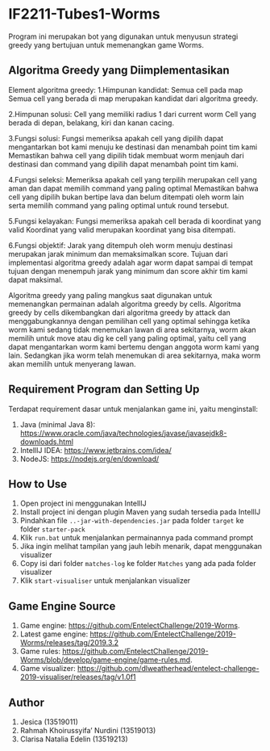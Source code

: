 # IF2211-Tubes1-Worms

Program ini merupakan bot yang digunakan untuk menyusun strategi greedy yang bertujuan untuk memenangkan game Worms.

## Algoritma Greedy yang Diimplementasikan
Element algoritma greedy:
1.Himpunan kandidat: Semua cell pada map
  Semua cell yang berada di map merupakan kandidat dari algoritma greedy.
  
2.Himpunan solusi: Cell yang memiliki radius 1 dari current worm
  Cell yang berada di depan, belakang, kiri dan kanan cacing.
  
3.Fungsi solusi: Fungsi memeriksa apakah cell yang dipilih dapat mengantarkan bot kami menuju ke destinasi dan menambah point tim kami
  Memastikan bahwa cell yang dipilih tidak membuat worm menjauh dari destinasi dan command yang dipilih dapat menambah point tim kami.
  
4.Fungsi seleksi: Memeriksa apakah cell yang terpilih merupakan cell yang aman dan dapat memilih command yang paling optimal
  Memastikan bahwa cell yang dipilih bukan bertipe lava dan belum ditempati oleh worm lain serta memilih command yang paling optimal untuk round tersebut.
  
5.Fungsi kelayakan: Fungsi memeriksa apakah cell berada di koordinat yang valid
  Koordinat yang valid merupakan koordinat yang bisa ditempati.
  
6.Fungsi objektif: Jarak yang ditempuh oleh worm menuju destinasi merupakan jarak minimum dan memaksimalkan score.
  Tujuan dari implementasi algoritma greedy adalah agar worm dapat sampai di tempat tujuan dengan menempuh jarak yang minimum dan score akhir tim kami dapat maksimal.

   Algoritma greedy yang paling mangkus saat digunakan untuk memenangkan permainan adalah algoritma greedy by cells. Algoritma greedy by cells dikembangkan dari algoritma greedy by attack dan menggabungkannya dengan pemilihan cell yang optimal sehingga ketika worm kami sedang tidak menemukan lawan di area sekitarnya, worm akan memilih untuk move atau dig ke cell yang paling optimal, yaitu cell yang dapat mengantarkan worm kami bertemu dengan anggota worm kami yang lain. Sedangkan jika worm telah menemukan di area sekitarnya, maka worm akan memilih untuk menyerang lawan.

## Requirement Program dan Setting Up
Terdapat requirement dasar untuk menjalankan game ini, yaitu menginstall:
1. Java (minimal Java 8): https://www.oracle.com/java/technologies/javase/javasejdk8-downloads.html
2. IntellIJ IDEA: https://www.jetbrains.com/idea/
3. NodeJS: https://nodejs.org/en/download/

## How to Use
1. Open project ini menggunakan IntellIJ
2. Install project ini dengan plugin Maven yang sudah tersedia pada IntellIJ
3. Pindahkan file `..-jar-with-dependencies.jar` pada folder `target` ke folder `starter-pack`
4. Klik `run.bat` untuk menjalankan permainannya pada command prompt
5. Jika ingin melihat tampilan yang jauh lebih menarik, dapat menggunakan visualizer
6. Copy isi dari folder `matches-log` ke folder `Matches` yang ada pada folder visualizer
7. Klik `start-visualiser` untuk menjalankan visualizer

## Game Engine Source
1. Game engine: https://github.com/EntelectChallenge/2019-Worms.
2. Latest game engine: https://github.com/EntelectChallenge/2019-Worms/releases/tag/2019.3.2
3. Game rules: https://github.com/EntelectChallenge/2019-Worms/blob/develop/game-engine/game-rules.md.
4. Game visualizer: https://github.com/dlweatherhead/entelect-challenge-2019-visualiser/releases/tag/v1.0f1

## Author
1. Jesica (13519011)
2. Rahmah Khoirussyifa’ Nurdini (13519013)
3. Clarisa Natalia Edelin (13519213)
  
